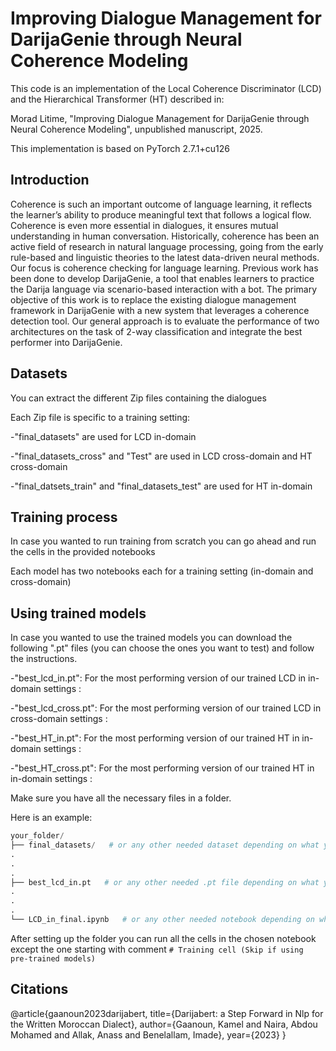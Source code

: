 # Improving Dialogue Management for DarijaGenie through Neural Coherence Modeling
This code is an implementation of the Local Coherence Discriminator (LCD) and the Hierarchical Transformer (HT) described in:

Morad Litime, "Improving Dialogue Management for DarijaGenie through Neural Coherence Modeling", unpublished manuscript, 2025.

This implementation is based on PyTorch 2.7.1+cu126
## Introduction 
Coherence is such an important outcome of
language learning, it reflects the learner’s ability to produce
meaningful text that follows a logical flow. Coherence is even
more essential in dialogues, it ensures mutual understanding in
human conversation. Historically, coherence has been an active
field of research in natural language processing, going from the
early rule-based and linguistic theories to the latest data-driven
neural methods. Our focus is coherence checking for language
learning. Previous work has been done to develop DarijaGenie,
a tool that enables learners to practice the Darija language via
scenario-based interaction with a bot. The primary objective of
this work is to replace the existing dialogue management
framework in DarijaGenie with a new system that leverages a
coherence detection tool. Our general approach is to evaluate
the performance of two architectures on the task of 2-way
classification and integrate the best performer into
DarijaGenie.

## Datasets
You can extract the different Zip files containing the dialogues 

Each Zip file is specific to a training setting:

-"final_datasets" are used for LCD in-domain 

-"final_datasets_cross" and "Test" are used in LCD cross-domain and HT cross-domain

-"final_datsets_train" and "final_datasets_test" are used for HT in-domain

## Training process
In case you wanted to run training from scratch you can go ahead and run the cells in the provided notebooks

Each model has two notebooks each for a training setting (in-domain and cross-domain)

## Using trained models

In case you wanted to use the trained models you can download the following ".pt" files (you can choose the ones you want to test) and follow the instructions.

-"best_lcd_in.pt": For the most performing version of our trained LCD in in-domain settings : 

-"best_lcd_cross.pt": For the most performing version of our trained LCD in cross-domain settings : 

-"best_HT_in.pt": For the most performing version of our trained HT in in-domain settings : 

-"best_HT_cross.pt": For the most performing version of our trained HT in in-domain settings : 

Make sure you have all the necessary files in a folder.

Here is an example: 

```python
your_folder/
├── final_datasets/   # or any other needed dataset depending on what you want to test
.
.
.
├── best_lcd_in.pt   # or any other needed .pt file depending on what you want to test
.
.
.
└── LCD_in_final.ipynb   # or any other needed notebook depending on what you want to test
```

After setting up the folder you can run all the cells in the chosen notebook except the one starting with comment ```# Training cell (Skip if using pre-trained models)```

## Citations

@article{gaanoun2023darijabert,
  title={Darijabert: a Step Forward in Nlp for the Written Moroccan Dialect},
  author={Gaanoun, Kamel and Naira, Abdou Mohamed and Allak, Anass and Benelallam, Imade},
  year={2023}
}

